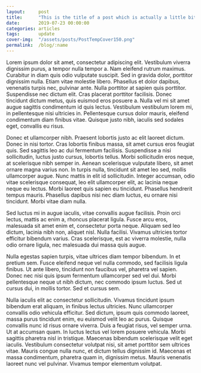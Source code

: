 ```yaml
---
layout:     post
title:      "This is the title of a post which is actually a little bit longer"
date:       2019-07-23 00:00:00
categories: articles
tags:       update
cover-img:  "/assets/posts/PostTempCover150.png"
permalink:  /blog/:name
---
```

Lorem ipsum dolor sit amet, consectetur adipiscing elit. Vestibulum viverra dignissim purus, a tempor nulla tempor a. Nam eleifend rutrum maximus. Curabitur in diam quis odio vulputate suscipit. Sed in gravida dolor, porttitor dignissim nulla. Etiam vitae molestie libero. Phasellus et dolor dapibus, venenatis turpis nec, pulvinar ante. Nulla porttitor at sapien quis porttitor. Suspendisse nec dictum elit. Cras placerat porttitor facilisis. Donec tincidunt dictum metus, quis euismod eros posuere a. Nulla vel mi sit amet augue sagittis condimentum id quis lectus. Vestibulum vestibulum lorem mi, in pellentesque nisi ultricies in. Pellentesque cursus dolor mauris, eleifend condimentum diam finibus vitae. Quisque justo nibh, iaculis sed sodales eget, convallis eu risus.

Donec et ullamcorper nibh. Praesent lobortis justo ac elit laoreet dictum. Donec in nisi tortor. Cras lobortis finibus massa, sit amet cursus eros feugiat quis. Sed sagittis leo ac dui fermentum facilisis. Suspendisse a nisi sollicitudin, luctus justo cursus, lobortis tellus. Morbi sollicitudin eros neque, at scelerisque nibh semper in. Aenean scelerisque vulputate libero, sit amet ornare magna varius non. In turpis nulla, tincidunt sit amet leo sed, mollis ullamcorper augue. Nunc mattis in elit id sollicitudin. Integer accumsan, odio vitae scelerisque consequat, leo elit ullamcorper elit, ac lacinia neque neque eu lectus. Morbi laoreet quis sapien eu tincidunt. Phasellus hendrerit tempus mauris. Phasellus dapibus nisi nec diam luctus, eu ornare nisi tincidunt. Morbi vitae diam nulla.

Sed luctus mi in augue iaculis, vitae convallis augue facilisis. Proin orci lectus, mattis ac enim a, rhoncus placerat ligula. Fusce arcu eros, malesuada sit amet enim et, consectetur porta neque. Aliquam sed leo dictum, lacinia nibh non, aliquet nisl. Nulla facilisi. Vivamus ultricies tortor efficitur bibendum varius. Cras scelerisque, est ac viverra molestie, nulla odio ornare ligula, nec malesuada dui massa quis augue.

Nulla egestas sapien turpis, vitae ultrices diam tempor bibendum. In et pretium sem. Fusce eleifend neque vel nulla commodo, sed facilisis ligula finibus. Ut ante libero, tincidunt non faucibus vel, pharetra vel sapien. Donec nec nisi quis ipsum fermentum ullamcorper sed vel dui. Morbi pellentesque neque ut nibh dictum, nec commodo ipsum luctus. Sed ut cursus dui, in mollis tortor. Sed et cursus sem.

Nulla iaculis elit ac consectetur sollicitudin. Vivamus tincidunt ipsum bibendum erat aliquam, in finibus lectus ultricies. Nunc ullamcorper convallis odio vehicula efficitur. Sed dictum, ipsum quis commodo laoreet, massa purus tincidunt enim, eu euismod velit leo ac purus. Quisque convallis nunc id risus ornare viverra. Duis a feugiat risus, vel semper urna. Ut at accumsan quam. In luctus lectus vel lorem posuere vehicula. Morbi sagittis pharetra nisl in tristique. Maecenas bibendum scelerisque velit eget iaculis. Vestibulum consectetur volutpat nisi, sit amet porttitor sem ultrices vitae. Mauris congue nulla nunc, et dictum tellus dignissim id. Maecenas et massa condimentum, pharetra quam in, dignissim metus. Mauris venenatis laoreet nunc vel pulvinar. Vivamus tempor elementum volutpat.